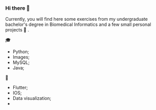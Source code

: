 ### Hi there 👋

Currently, you will find here some exercises from my undergraduate bachelor's degree in Biomedical Informatics and a few small personal projects :thought_balloon: .

:mortar_board:
- Python;
- Images;
- MySQL;
- Java;

:telescope:
- Flutter;
- IOS;
- Data visualization;
- 
<!--
**alslemos/alslemos** is a ✨ _special_ ✨ repository because its `README.md` (this file) appears on your GitHub profile.

Hello there!

-->
